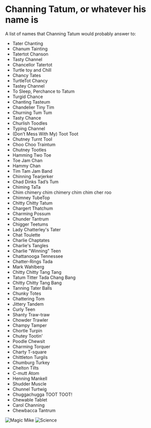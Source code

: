 # Channing Tatum, or whatever his name is

A list of names that Channing Tatum would probably answer to:

* Tater Chanting
* Chanum Tainting
* Tatertot Chanson
* Tasty Channel
* Chancellor Tatertot
* Turtle toy and Chill
* Chancy Tates
* TurtleTot Chancy
* Tastey Channel
* To Sleep, Perchance to Tatum 
* Turgid Chance
* Chanting Tasteum 
* Chandelier Tiny Tim
* Churning Tum Tum
* Tasty Chance
* Churlish Toodles
* Typing Channel
* (Don’t Mess With My) Toot Toot
* Chutney Turnt Tool
* Choo Choo Traintum
* Chutney Tootles
* Hamming Two Toe
* Toe Jam Chan
* Hammy Chan
* Tim Tam Jam Band
* Chinning Tearjerker
* Chad Dinks Tad’s Tum
* Chiming TaTa
* Chim chimery chim chimery chim chim cher roo
* Chimney TubeTop
* Chitty Chitty Tatum
* Chargert Thatchum
* Charming Possum
* Chunder Tantrum
* Chigger Teetums
* Lady Chatterley's Tater
* Chat Toulette
* Charlie Chaptates
* Charlie's Tangles
* Charlie "Winning" Teen 
* Chattanooga Tennessee
* Chatter-Rings Tada
* Mark Wahlberg
* Chitty Chitty Tang Tang
* Tatum Titter Tada Chang Bang
* Chitty Chitty Tang Bang
* Tanning Tater Balls
* Chunky Totes
* Chattering Tom
* Jittery Tandem
* Curly Teen
* Shanty Traw-traw
* Chowder Trawler
* Champy Tamper
* Chortle Turpin
* Chutey Tootin'
* Poodle Chewsit
* Charming Torquer
* Charty T-square
* Chittleton Turgils
* Chumburg Turkey
* Chelton Tilts
* C-mutt Atom
* Henning Mankell
* Shudder Muscle
* Chunnel Turtwig
* Chuggachugga TOOT TOOT!
* Chewable Tablet
* Carol Channing
* Chewbacca Tantrum

![Magic Mike](img/magic-mike.jpg)
![Science](img/science.gif)
